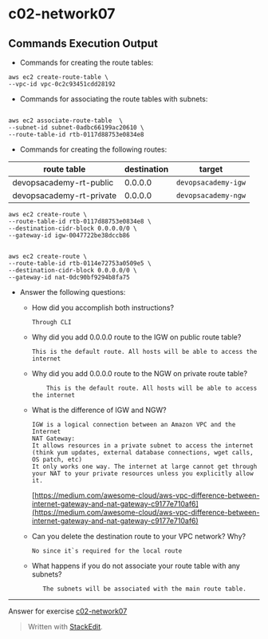 ﻿
# c02-network07

## Commands Execution Output

- Commands for creating the route tables:
```
aws ec2 create-route-table \
--vpc-id vpc-0c2c93451cdd28192
```

- Commands for associating the route tables with subnets:
```

aws ec2 associate-route-table  \
--subnet-id subnet-0adbc66199ac20610 \
--route-table-id rtb-0117d88753e0834e8

```

- Commands for creating the following routes:

|route table|destination|target|
|-|-|-|
|devopsacademy-rt-public|0.0.0.0|`devopsacademy-igw`|
|devopsacademy-rt-private|0.0.0.0|`devopsacademy-ngw`|

```
aws ec2 create-route \
--route-table-id rtb-0117d88753e0834e8 \
--destination-cidr-block 0.0.0.0/0 \
--gateway-id igw-0047722be38dccb86


aws ec2 create-route \
--route-table-id rtb-0114e72753a0509e5 \
--destination-cidr-block 0.0.0.0/0 \
--gateway-id nat-0dc90bf9294b8fa75
```

- Answer the following questions:
  - How did you accomplish both instructions?
    ```
    Through CLI
    ```

  - Why did you add 0.0.0.0 route to the IGW on public route table?
    ```
    This is the default route. All hosts will be able to access the internet
    ```

  - Why did you add 0.0.0.0 route to the NGW on private route table?
    ```
        This is the default route. All hosts will be able to access the internet
    ```
    
  - What is the difference of IGW and NGW?
    ````
    IGW is a logical connection between an Amazon VPC and the Internet
    NAT Gateway:
    It allows resources in a private subnet to access the internet (think yum updates, external database connections, wget calls, OS patch, etc)
    It only works one way. The internet at large cannot get through your NAT to your private resources unless you explicitly allow it.
    ````
    [https://medium.com/awesome-cloud/aws-vpc-difference-between-internet-gateway-and-nat-gateway-c9177e710af6](https://medium.com/awesome-cloud/aws-vpc-difference-between-internet-gateway-and-nat-gateway-c9177e710af6)
  - Can you delete the destination route to your VPC network? Why?
    ```
    No since it`s required for the local route
    ```
    
  - What happens if you do not associate your route table with any subnets?
    ```
       The subnets will be associated with the main route table.
    ```


<!-- Don't change anything below this point-->
***
Answer for exercise [c02-network07](https://github.com/devopsacademyau/academy/blob/893381c6f0b69434d9e8597d3d4b1c17f9bc1371/classes/02class/exercises/c02-network07/README.md)

> Written with [StackEdit](https://stackedit.io/).
